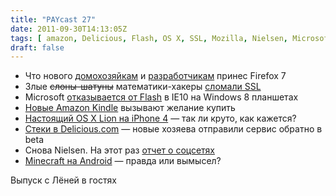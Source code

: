 ```yaml
---
title: "PAYcast 27"
date: 2011-09-30T14:13:05Z
tags: [ amazon, Delicious, Flash, OS X, SSL, Mozilla, Nielsen, Microsoft, PAYcast, Firefox, Kindle, Android, Minecraft, iOS ]
draft: false
---
```

<ul>
<li>Что нового <a href="http://www.macstories.net/news/firefox-7-officially-released/" target="_blank">домохозяйкам</a> и <a href="https://developer.mozilla.org/en/Firefox_7_for_developers" target="_blank">разработчикам</a> принес Firefox 7</li>
<li>Злые <strike>слоны-шатуны</strike> математики-хакеры <a href="http://www.theregister.co.uk/2011/09/19/beast_exploits_paypal_ssl/" target="_blank">сломали SSL</a></li>
<li>Microsoft <a href="http://www.3dnews.ru/software-news/616980/" target="_blank">отказывается от Flash</a> в IE10 на Windows 8 планшетах</li>
<li><a href="http://www.amazon.com/gp/product/B0051QVESA" target="_blank">Новые Amazon Kindle</a> вызывают желание купить</li>
<li><a href="http://www.iphones.ru/iNotes/169504" target="_blank">Настоящий OS X Lion на iPhone 4</a> &#8212; так ли круто, как кажется?</li>
<li><a href="http://delicious.com" target="_blank">Стеки в Delicious.com</a> &#8212; новые хозяева отправили сервис обратно в beta</li>
<li>Снова Nielsen. На этот раз <a href="http://www.searchengines.ru/seoblog/men_prefer.html" target="_blank">отчет о соцсетях</a></li>
<li><a href="https://market.android.com/search?q=minecraft+pocket+edition&#038;so=1&#038;c=apps" target="_blank">Minecraft на Android</a> &#8212; правда или вымысел?</li>
</ul>
<p>Выпуск с Лёней в гостях</p>

     